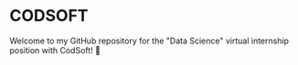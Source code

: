 # CODSOFT
Welcome to my GitHub repository for the "Data Science" virtual internship position with CodSoft! 🎉

